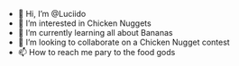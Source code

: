 - 👋 Hi, I’m @Luciido
- 👀 I’m interested in Chicken Nuggets
- 🌱 I’m currently learning all about Bananas
- 💞️ I’m looking to collaborate on a Chicken Nugget contest
- 📫 How to reach me pary to the food gods

<!---
Luciido/Luciido is a ✨ special ✨ repository because its `README.md` (this file) appears on your GitHub profile.
You can click the Preview link to take a look at your changes.
--->
